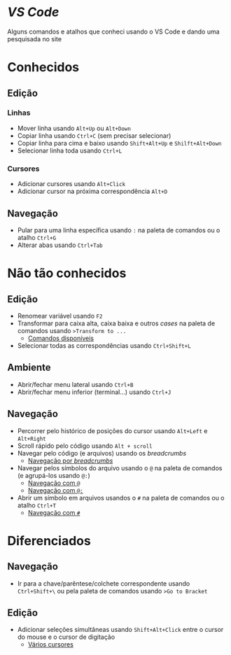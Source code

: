 # **_VS Code_**
Alguns comandos e atalhos que conheci usando o VS Code e dando uma pesquisada no site

# Conhecidos 

## Edição 

### Linhas

- Mover linha usando `Alt+Up` ou `Alt+Down`
- Copiar linha usando `Ctrl+C` (sem precisar selecionar)
- Copiar linha para cima e baixo usando `Shift+Alt+Up` e `Shilft+Alt+Down`
- Selecionar linha toda usando `Ctrl+L`

### Cursores

- Adicionar cursores usando `Alt+Click` 
- Adicionar cursor na próxima correspondência `Alt+D`

## Navegação 

- Pular para uma linha específica usando `:` na paleta de comandos ou o atalho `Ctrl+G`
- Alterar abas usando `Ctrl+Tab`

# Não tão conhecidos

## Edição

- Renomear variável usando `F2`
- Transformar para caixa alta, caixa baixa e outros _cases_ na paleta de comandos usando `>Transform to ...`
  - [Comandos disponíveis](https://user-images.githubusercontent.com/44248592/112474235-1b4e1680-8d4e-11eb-84ff-cf3457367315.png)
- Selecionar todas as correspondências usando `Ctrl+Shift+L`

## Ambiente

- Abrir/fechar menu lateral usando `Ctrl+B`
- Abrir/fechar menu inferior (terminal...) usando `Ctrl+J`

## Navegação

- Percorrer pelo histórico de posições do cursor usando `Alt+Left` e `Alt+Right`
- Scroll rápido pelo código usando `Alt + scroll`
- Navegar pelo código (e arquivos) usando os _breadcrumbs_
  - [Navegação por _breadcrumbs_](https://user-images.githubusercontent.com/44248592/112471764-0d4ac680-8d4b-11eb-9920-6aa29dc612eb.png)
- Navegar pelos símbolos do arquivo usando o `@` na paleta de comandos (e agrupá-los usando `@:`)
   - [Navegação com `@`](https://user-images.githubusercontent.com/44248592/112472034-631f6e80-8d4b-11eb-82fe-2a0fe6a75af9.png)
   - [Navegação com `@:`](https://user-images.githubusercontent.com/44248592/112472827-57807780-8d4c-11eb-9555-aaef1d407f0b.png)
- Abrir um símbolo em arquivos usandos o `#` na paleta de comandos ou o atalho `Ctrl+T`
   - [Navegação com `#`](https://user-images.githubusercontent.com/44248592/112472134-8ba76880-8d4b-11eb-8a90-019b95cc6601.png)

# Diferenciados

## Navegação

- Ir para a chave/parêntese/colchete correspondente usando `Ctrl+Shift+\` ou pela paleta de comandos usando `>Go to Bracket`

## Edição

- Adicionar seleções simultâneas usando `Shift+Alt+Click` entre o cursor do mouse e o cursor de digitação
   - [Vários cursores](https://user-images.githubusercontent.com/44248592/112475654-d0cd9980-8d4f-11eb-96f9-f58d618df803.gif)
